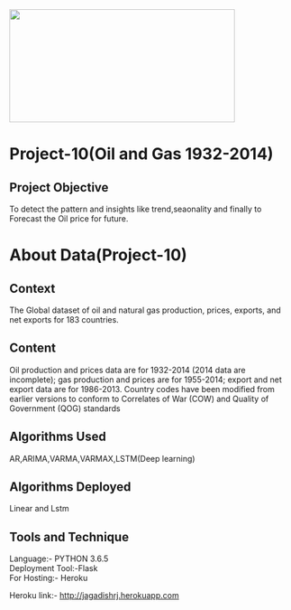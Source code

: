 <img src="https://biz.prlog.org/excelrsolutionshyd/logo.png" width="400" height="200">

# Project-10(Oil and Gas 1932-2014)

## Project Objective 
To detect the pattern and insights like trend,seaonality and finally to Forecast the Oil price for future.


# About Data(Project-10)
## Context  
The Global dataset of oil and natural gas production, prices, exports, and net exports for 183 countries.

## Content  
Oil production and prices data are for 1932-2014 (2014 data are incomplete); gas production and prices are for 1955-2014; export and net export data are for 1986-2013. Country codes have been modified from earlier versions to conform to Correlates of War (COW) and Quality of Government (QOG) standards

## Algorithms Used
AR,ARIMA,VARMA,VARMAX,LSTM(Deep learning)

## Algorithms Deployed
Linear and Lstm

## Tools and Technique
Language:-       PYTHON 3.6.5  
Deployment Tool:-Flask  
For Hosting:-    Heroku

Heroku link:- http://jagadishrj.herokuapp.com
